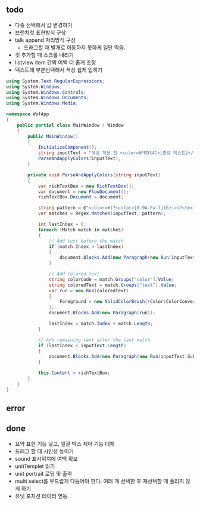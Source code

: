 ﻿## todo

- 다중 선택해서 값 변경하기
- 브랜치컷 표현방식 구상
- talk append 처리방식 구상
  - 드래그할 때 별개로 이동하지 못하게 일단 막음.
- 컷 추가할 때 스크롤 내리기
- listview item 간의 여백 더 좁게 조정
- 텍스트에 부분선택해서 색상 쉽게 입히기
```csharp
using System.Text.RegularExpressions;
using System.Windows;
using System.Windows.Controls;
using System.Windows.Documents;
using System.Windows.Media;

namespace WpfApp
{
    public partial class MainWindow : Window
    {
        public MainWindow()
        {
            InitializeComponent();
            string inputText = "색상 적용 전 <color=#FFD34C>[중요 텍스트]</color>색상 적용 후";
            ParseAndApplyColors(inputText);
        }

        private void ParseAndApplyColors(string inputText)
        {
            var richTextBox = new RichTextBox();
            var document = new FlowDocument();
            richTextBox.Document = document;

            string pattern = @"<color=#(?<color>[0-9A-Fa-f]{6})>(?<text>.*?)<\/color>";
            var matches = Regex.Matches(inputText, pattern);

            int lastIndex = 0;
            foreach (Match match in matches)
            {
                // Add text before the match
                if (match.Index > lastIndex)
                {
                    document.Blocks.Add(new Paragraph(new Run(inputText.Substring(lastIndex, match.Index - lastIndex))));
                }

                // Add colored text
                string colorCode = match.Groups["color"].Value;
                string coloredText = match.Groups["text"].Value;
                var run = new Run(coloredText)
                {
                    Foreground = new SolidColorBrush((Color)ColorConverter.ConvertFromString($"#{colorCode}"))
                };
                document.Blocks.Add(new Paragraph(run));

                lastIndex = match.Index + match.Length;
            }

            // Add remaining text after the last match
            if (lastIndex < inputText.Length)
            {
                document.Blocks.Add(new Paragraph(new Run(inputText.Substring(lastIndex))));
            }

            this.Content = richTextBox;
        }
    }
}
```

## error

## done

- 요약 표현 기능 넣고, 일괄 박스 제어 기능 대체
- 드래그 할 때 시인성 높이기
- sound 표시위치에 여백 확보
- unitTemplet 읽기
- unit portrait 로딩 및 출력
- multi select를 부드럽게 다듬어야 한다. 여러 개 선택한 후 재선택할 때 풀리지 않게 하기
- 유닛 포지션 데이터 연동.
